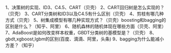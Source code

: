 1、决策树的实现、ID3、C4.5、CART（贝壳）
2、CART回归树是怎么实现的？（贝壳）
3、CART分类树和ID3以及C4.5有什么区别（贝壳）
4、剪枝有哪几种方式（贝壳）
5、树集成模型有哪几种实现方式？（贝壳）boosting和bagging的区别是什么？（知乎、阿里）
6、随机森林的随机体现在哪些方面（贝壳、阿里）
7、AdaBoost是如何改变样本权重，GBDT分类树的基模型是？（贝壳）
8、gbdt,xgboost,lgbm的区别(百度、滴滴、阿里，头条)
9、bagging为什么能减小方差？（知乎）